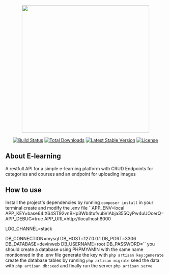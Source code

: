 <p align="center"><img src="https://res.cloudinary.com/dtfbvvkyp/image/upload/v1566331377/laravel-logolockup-cmyk-red.svg" width="400"></p>

<p align="center">
<a href="https://travis-ci.org/laravel/framework"><img src="https://travis-ci.org/laravel/framework.svg" alt="Build Status"></a>
<a href="https://packagist.org/packages/laravel/framework"><img src="https://poser.pugx.org/laravel/framework/d/total.svg" alt="Total Downloads"></a>
<a href="https://packagist.org/packages/laravel/framework"><img src="https://poser.pugx.org/laravel/framework/v/stable.svg" alt="Latest Stable Version"></a>
<a href="https://packagist.org/packages/laravel/framework"><img src="https://poser.pugx.org/laravel/framework/license.svg" alt="License"></a>
</p>

## About E-learning

A restfull API for a simple e-learning platform with CRUD Endpoints for categories and courses and an endpoint for uploading images

## How to use

Install the project's dependencies by running `composer install` in your terminal
create and modify the .env file 
``APP_ENV=local
APP_KEY=base64:X64ST92vnBHp3Wb4tufvubViAbja355QyPw4uUOcerQ=
APP_DEBUG=true
APP_URL=http://localhost:8000

LOG_CHANNEL=stack

DB_CONNECTION=mysql
DB_HOST=127.0.0.1
DB_PORT=3306
DB_DATABASE=devinweb
DB_USERNAME=root
DB_PASSWORD=``
you should create a database using PHPMYAMIN with the same name montionned in the .env file
generate the key with `php artisan key:generate`
create the database tables by running `php artisan migrate`
seed the data with `php artisan db:seed`
and finally run the server `php artisan serve`



